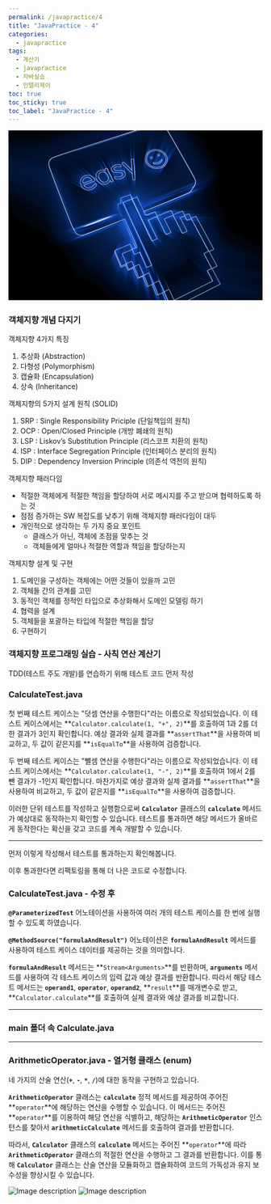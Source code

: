 ```yaml
---
permalink: /javapractice/4
title: "JavaPractice - 4"
categories:
  - javapractice
tags:
  - 계산기
  - javapractice
  - 자바실습
  - 인텔리제이
toc: true
toc_sticky: true
toc_label: "JavaPractice - 4"
---
```


![img](/images/javapractice/door.jpg)

### 객체지향 개념 다지기

객체지향 4가지 특징

1. 추상화 (Abstraction)
2. 다형성 (Polymorphism)
3. 캡슐화 (Encapsulation)
4. 상속 (Inheritance)

객체지향의 5가지 설계 원칙 (SOLID)

1. SRP : Single Responsibility Priciple (단일책임의 원칙)
2. OCP : Open/Closed Principle (개방 폐쇄의 원칙)
3. LSP : Liskov’s Substitution Principle (리스코프 치환의 원칙)
4. ISP : Interface Segregation Principle (인터페이스 분리의 원칙)
5. DIP : Dependency Inversion Principle (의존석 역전의 원칙)

객체지향 패러다임

- 적절한 객체에게 적절한 책임을 할당하여 서로 메시지를 주고 받으며 협력하도록 하는 것
- 점점 증가하는 SW 복잡도를 낮추기 위해 객체지향 패러다임이 대두
- 개인적으로 생각하는 두 가지 중요 포인트
  - 클래스가 아닌, 객체에 초점을 맞추는 것
  - 객체들에게 얼마나 적절한 역할과 책임을 할당하는지

객체지향 설계 및 구현

1. 도메인을 구성하는 객체에는 어떤 것들이 있을까 고민
2. 객체들 간의 관계를 고민
3. 동적인 객체를 정적인 타입으로 추상화해서 도메인 모델링 하기
4. 협력을 설계
5. 객체들을 포괄하는 타입에 적절한 책임을 할당
6. 구현하기

### 객체지향 프로그래밍 실습 - 사칙 연산 계산기

TDD(테스트 주도 개발)를 연습하기 위해 테스트 코드 먼저 작성

### CalculateTest.java

<script src="https://gist.github.com/junyihong/eed09e03bcc371262e0f97ee739a747f.js"></script>

첫 번째 테스트 케이스는 "덧셈 연산을 수행한다"라는 이름으로 작성되었습니다. 이 테스트 케이스에서는 **`Calculator.calculate(1, "+", 2)`**를 호출하여 1과 2를 더한 결과가 3인지 확인합니다. 예상 결과와 실제 결과를 **`assertThat`**을 사용하여 비교하고, 두 값이 같은지를 **`isEqualTo`**을 사용하여 검증합니다.

두 번째 테스트 케이스는 "뺄셈 연산을 수행한다"라는 이름으로 작성되었습니다. 이 테스트 케이스에서는 **`Calculator.calculate(1, "-", 2)`**를 호출하여 1에서 2를 뺀 결과가 -1인지 확인합니다. 마찬가지로 예상 결과와 실제 결과를 **`assertThat`**을 사용하여 비교하고, 두 값이 같은지를 **`isEqualTo`**을 사용하여 검증합니다.

이러한 단위 테스트를 작성하고 실행함으로써 **`Calculator`** 클래스의 **`calculate`** 메서드가 예상대로 동작하는지 확인할 수 있습니다. 테스트를 통과하면 해당 메서드가 올바르게 동작한다는 확신을 갖고 코드를 계속 개발할 수 있습니다.

---

먼저 이렇게 작성해서 테스트를 통과하는지 확인해봅니다.

이후 통과한다면 리팩토링을 통해 더 나은 코드로 수정합니다.

### CalculateTest.java - 수정 후

<script src="https://gist.github.com/junyihong/cc42f4fa9174c46707be7c5d4a2d2c8e.js"></script>

**`@ParameterizedTest`** 어노테이션을 사용하여 여러 개의 테스트 케이스를 한 번에 실행할 수 있도록 하였습니다.

**`@MethodSource("formulaAndResult")`** 어노테이션은 **`formulaAndResult`** 메서드를 사용하여 테스트 케이스 데이터를 제공하는 것을 의미합니다.

**`formulaAndResult`** 메서드는 **`Stream<Arguments>`**를 반환하며, **`arguments`** 메서드를 사용하여 각 테스트 케이스의 입력 값과 예상 결과를 반환합니다. 따라서 해당 테스트 메서드는 **`operand1`**, **`operator`**, **`operand2`**, **`result`**를 매개변수로 받고, **`Calculator.calculate`**를 호출하여 실제 결과와 예상 결과를 비교합니다.

---

### main 폴더 속 Calculate.java

<script src="https://gist.github.com/junyihong/5622d39b7c98fc5ec80acfee0e3e33f4.js"></script>

---

### ArithmeticOperator.java - 열거형 클래스 (enum)

<script src="https://gist.github.com/junyihong/95b52265f5b48ee225685b0141ff7d5c.js"></script>

네 가지의 산술 연산(**`+`**, **`-`**, **`*`**, **`/`**)에 대한 동작을 구현하고 있습니다.

**`ArithmeticOperator`** 클래스는 **`calculate`** 정적 메서드를 제공하여 주어진 **`operator`**에 해당하는 연산을 수행할 수 있습니다. 이 메서드는 주어진 **`operator`**를 이용하여 해당 연산을 식별하고, 해당하는 **`ArithmeticOperator`** 인스턴스를 찾아서 **`arithmeticCalculate`** 메서드를 호출하여 결과를 반환합니다.

따라서, **`Calculator`** 클래스의 **`calculate`** 메서드는 주어진 **`operator`**에 따라 **`ArithmeticOperator`** 클래스의 적절한 연산을 수행하고 그 결과를 반환합니다. 이를 통해 **`Calculator`** 클래스는 산술 연산을 모듈화하고 캡슐화하여 코드의 가독성과 유지 보수성을 향상시킬 수 있습니다.

<img src="{{site.baseurl}}/images/javapractice/13.png" alt="Image description" style="width: 40%; height: 50%; margin-bottom: 20px">
<img src="{{site.baseurl}}/images/javapractice/14.png" alt="Image description" style="width: 100%; height: 70%; margin-bottom: 20px">
